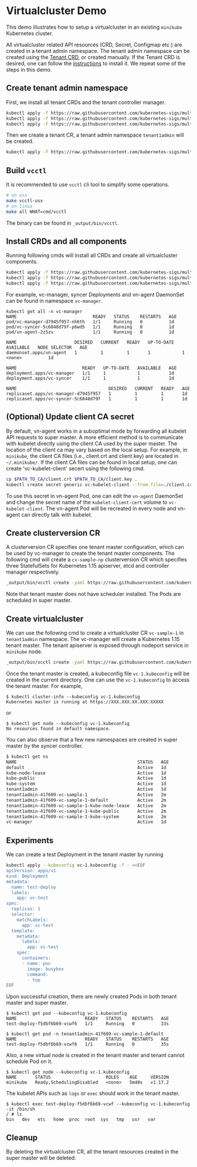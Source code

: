 # Virtualcluster Demo

This demo illustrates how to setup a virtualcluster in an existing `minikube` Kubernetes cluster.

All virtualcluster related API resources (CRD, Secret, Configmap etc.) are created in a
tenant admin namespace. The tenant admin namespace can be created using the
[Tenant CRD](https://github.com/kubernetes-sigs/multi-tenancy/blob/master/tenant/pkg/apis/tenancy/v1alpha1/tenant_types.go),
or created manually.
If the Tenant CRD is desired, one can follow the [instructions](https://github.com/kubernetes-sigs/multi-tenancy/tree/master/tenant)
to install it. We repeat some of the steps in this demo.
 
## Create tenant admin namespace
First, we install all tenant CRDs and the tenant controller manager.
```bash
kubectl apply -f https://raw.githubusercontent.com/kubernetes-sigs/multi-tenancy/master/tenant/config/crds/tenancy_v1alpha1_tenant.yaml
kubectl apply -f https://raw.githubusercontent.com/kubernetes-sigs/multi-tenancy/master/tenant/config/crds/tenancy_v1alpha1_tenantnamespace.yaml
kubectl apply -f https://raw.githubusercontent.com/kubernetes-sigs/multi-tenancy/master/tenant/config/manager/all_in_one.yaml
```

Then we create a tenant CR, a tenant admin namespace `tenant1admin` will be created.
```bash
kubectl apply -f https://raw.githubusercontent.com/kubernetes-sigs/multi-tenancy/master/tenant/config/samples/tenancy_v1alpha1_tenant.yaml
```

## Build `vcctl`
It is recommended to use `vcctl` cli tool to simplify some operations.
```bash
# on osx
make vcctl-osx
# on linux
make all WHAT=cmd/vcctl
```

The binary can be found in `_output/bin/vcctl`.

## Install CRDs and all components
Running following cmds will install all CRDs and create all virtualcluster components.
```bash
kubectl apply -f https://raw.githubusercontent.com/kubernetes-sigs/multi-tenancy/master/incubator/virtualcluster/config/crds/tenancy_v1alpha1_clusterversion.yaml
kubectl apply -f https://raw.githubusercontent.com/kubernetes-sigs/multi-tenancy/master/incubator/virtualcluster/config/crds/tenancy_v1alpha1_virtualcluster.yaml
kubectl apply -f https://raw.githubusercontent.com/kubernetes-sigs/multi-tenancy/master/incubator/virtualcluster/config/setup/all_in_one.yaml
```

For example, vc-manager, syncer Deployments and vn-agent DaemonSet can be found in namespace `vc-manager`.
```
kubectl get all -n vc-manager
NAME                             READY   STATUS    RESTARTS   AGE
pod/vc-manager-d7945f957-nh6th   1/1     Running   0          1d
pod/vc-syncer-5c6848d79f-p6wd5   1/1     Running   0          1d
pod/vn-agent-2z5zv               1/1     Running   0          1d

NAME                      DESIRED   CURRENT   READY   UP-TO-DATE   AVAILABLE   NODE SELECTOR   AGE
daemonset.apps/vn-agent   1         1         1       1            1           <none>          1d

NAME                         READY   UP-TO-DATE   AVAILABLE   AGE
deployment.apps/vc-manager   1/1     1            1           1d
deployment.apps/vc-syncer    1/1     1            1           1d

NAME                                   DESIRED   CURRENT   READY   AGE
replicaset.apps/vc-manager-d7945f957   1         1         1       1d
replicaset.apps/vc-syncer-5c6848d79f   1         1         1       1d
```

## (Optional) Update client CA secret
By default, vn-agent works in a suboptimal mode by forwarding all kubelet API requests to super master.
A more efficient method is to communicate with kubelet directly using the client CA used by the super master.
The location of the client ca may vary based on the local setup.
For example, in `minikube`, the client CA files (i.e., client.crt and client.key) are located in `~/.minikube/`.
If the client CA files can be found in local setup, one can create 'vc-kubelet-client' secert using
the following cmd.
```bash
cp $PATH_TO_CA/client.crt $PATH_TO_CA/client.key .
kubectl create secret generic vc-kubelet-client --from-file=./client.crt --from-file=./client.key --namespace vc-manager
```

To use this secret in vn-agent Pod, one can edit the `vn-agent` DaemonSet and
change the secret name of the `kubelet-client-cert` volume to `vc-kubelet-client`.
The vn-agent Pod will be recreated in every node and vn-agent can directly talk with kubelet.

## Create clusterversion CR
A clusterversion CR specifies one tenant master configuration, which can be used by vc-manager to
create the tenant master components. The following cmd will create a `cv-sample-np` clusterversion CR
which specifies three StatefulSets for Kubernetes 1.15 apiserver, etcd and controller manager respectively.
```bash
_output/bin/vcctl create -yaml https://raw.githubusercontent.com/kubernetes-sigs/multi-tenancy/master/incubator/virtualcluster/config/sampleswithspec/clusterversion_v1_nodeport.yaml
```

Note that tenant master does not have scheduler installed. The Pods are scheduled in super master.

## Create virtualcluster
We can use the following cmd to create a virtualcluster CR `vc-sample-1` in `tenant1admin` namespace.
The vc-manager will create a Kubernetes 1.15 tenant master. The tenant apiserver is exposed through nodeport service
in `minikube` node.
```bash
_output/bin/vcctl create -yaml https://raw.githubusercontent.com/kubernetes-sigs/multi-tenancy/master/incubator/virtualcluster/config/sampleswithspec/virtualcluster_1_nodeport.yaml -vckbcfg vc-1.kubeconfig
```

Once the tenant master is created, a kubeconfig file `vc-1.kubeconfig` will be created in the current directory.
One can use the `vc-1.kubeconfig` to access the tenant master. For example,
```
$ kubectl cluster-info --kubeconfig vc-1.kubeconfig
Kubernetes master is running at https://XXX.XXX.XX.XXX:XXXXX
```

or
```
$ kubectl get node --kubeconfig vc-1.kubeconfig
No resources found in default namespace.
```

You can also observe that a few new namespaces are created in super master by the syncer controller.
```bash
$ kubectl get ns
NAME                                              STATUS   AGE
default                                           Active   1d
kube-node-lease                                   Active   1d
kube-public                                       Active   1d
kube-system                                       Active   1d
tenant1admin                                      Active   1d
tenant1admin-41f609-vc-sample-1                   Active   2m
tenant1admin-41f609-vc-sample-1-default           Active   2m
tenant1admin-41f609-vc-sample-1-kube-node-lease   Active   2m
tenant1admin-41f609-vc-sample-1-kube-public       Active   2m
tenant1admin-41f609-vc-sample-1-kube-system       Active   2m
vc-manager                                        Active   1d
```

## Experiments
We can create a test Deployment in the tenant master by running
```bash
kubectl apply --kubeconfig vc-1.kubeconfig -f - <<EOF
apiVersion: apps/v1
kind: Deployment
metadata:
  name: test-deploy
  labels:
    app: vc-test
spec:
  replicas: 1
  selector:
    matchLabels:
      app: vc-test
  template:
    metadata:
      labels:
        app: vc-test
    spec:
      containers:
      - name: poc
        image: busybox
        command:
        - top
EOF
```

Upon successful creation, there are newly created Pods in
both tenant master and super master.

```
$ kubectl get pod --kubeconfig vc-1.kubeconfig
NAME                          READY   STATUS    RESTARTS   AGE
test-deploy-f5dbf6b69-vcwf6   1/1     Running   0          33s

$ kubectl get pod -n tenant1admin-41f609-vc-sample-1-default
NAME                          READY   STATUS    RESTARTS   AGE
test-deploy-f5dbf6b69-vcwf6   1/1     Running   0          35s
```

Also, a new virtual node is created in the tenant master and tenant cannot schedule Pod on it.
```
$ kubectl get node --kubeconfig vc-1.kubeconfig
NAME       STATUS                     ROLES    AGE     VERSION
minikube   Ready,SchedulingDisabled   <none>   5m40s   v1.17.2
```

The kubelet APIs such as `logs` or `exec` should work in the tenant master.
```
$ kubectl exec test-deploy-f5dbf6b69-vcwf --kubeconfig vc-1.kubeconfig -it /bin/sh
/ # ls
bin   dev   etc   home  proc  root  sys   tmp   usr   var

```

## Cleanup

By deleting the virtualcluster CR, all the tenant resources created in the super master will be
deleted.


